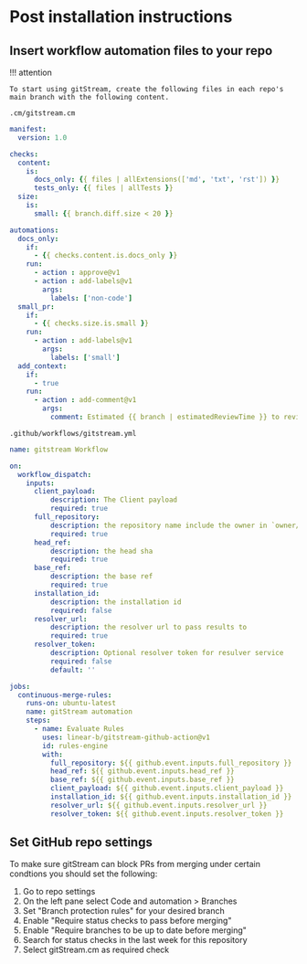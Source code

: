 # Post installation instructions

## Insert workflow automation files to your repo

!!! attention

    To start using gitStream, create the following files in each repo's main branch with the following content.


`.cm/gitstream.cm`

```yaml
manifest:
  version: 1.0

checks:
  content:
    is:
      docs_only: {{ files | allExtensions(['md', 'txt', 'rst']) }}
      tests_only: {{ files | allTests }}
  size:
    is:
      small: {{ branch.diff.size < 20 }}

automations:
  docs_only:
    if:
      - {{ checks.content.is.docs_only }}
    run: 
      - action : approve@v1
      - action : add-labels@v1
        args:
          labels: ['non-code']
  small_pr:
    if:
      - {{ checks.size.is.small }}
    run: 
      - action : add-labels@v1
        args:
          labels: ['small']
  add_context:
    if:
      - true
    run: 
      - action : add-comment@v1
        args:
          comment: Estimated {{ branch | estimatedReviewTime }} to review
```


`.github/workflows/gitstream.yml`

```yaml
name: gitstream Workflow

on:
  workflow_dispatch:
    inputs:
      client_payload:
          description: The Client payload
          required: true
      full_repository:
          description: the repository name include the owner in `owner/repo_name` format
          required: true
      head_ref:
          description: the head sha
          required: true
      base_ref:
          description: the base ref 
          required: true
      installation_id:
          description: the installation id
          required: false
      resolver_url:
          description: the resolver url to pass results to
          required: true
      resolver_token:
          description: Optional resolver token for resulver service
          required: false
          default: ''

jobs:
  continuous-merge-rules:
    runs-on: ubuntu-latest
    name: gitStream automation
    steps:
      - name: Evaluate Rules
        uses: linear-b/gitstream-github-action@v1
        id: rules-engine
        with:
          full_repository: ${{ github.event.inputs.full_repository }}
          head_ref: ${{ github.event.inputs.head_ref }}
          base_ref: ${{ github.event.inputs.base_ref }}
          client_payload: ${{ github.event.inputs.client_payload }}
          installation_id: ${{ github.event.inputs.installation_id }}
          resolver_url: ${{ github.event.inputs.resolver_url }}
          resolver_token: ${{ github.event.inputs.resolver_token }}
```

## Set GitHub repo settings

To make sure gitStream can block PRs from merging under certain condtions you should set the following:

1. Go to repo settings
2. On the left pane select Code and automation > Branches 
3. Set "Branch protection rules" for your desired branch 
4. Enable "Require status checks to pass before merging"
5. Enable "Require branches to be up to date before merging"
6. Search for status checks in the last week for this repository
7. Select gitStream.cm as required check
